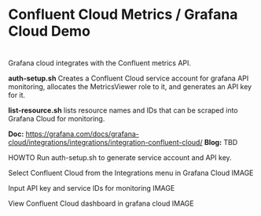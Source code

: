 #
# Confluent Cloud Metrics / Grafana Cloud Demo
#

Grafana cloud integrates with the Confluent metrics API. 

**auth-setup.sh** Creates a Confluent Cloud service account for grafana API monitoring, allocates the MetricsViewer role to it, and generates an API key for it.

**list-resource.sh** lists resource names and IDs that can be scraped into Grafana Cloud for monitoring.

**Doc:** https://grafana.com/docs/grafana-cloud/integrations/integrations/integration-confluent-cloud/
**Blog:** TBD

HOWTO
Run auth-setup.sh to generate service account and API key.
 
Select Confluent Cloud from the Integrations menu in Grafana Cloud
IMAGE

Input API key and service IDs for monitoring
IMAGE

View Confluent Cloud dashboard in grafana cloud
IMAGE
